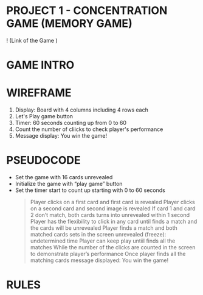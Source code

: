# PROJECT 1 - CONCENTRATION GAME (MEMORY GAME)

! (Link of the Game )

# GAME INTRO

# WIREFRAME
1. Display: Board with 4 columns including 4 rows each 
2. Let's Play game button
3. Timer: 60 seconds counting up from 0 to 60
4. Count the number of cliicks to check player's performance 
5. Message display: You win the game!

# PSEUDOCODE 
- Set the game with 16 cards unrevealed
- Initialize the game with “play game” button
- Set the timer start to count up starting with 0 to 60 seconds
    > Player clicks on a first card and first card is revealed
    > Player clicks on a second card and second image is revealed 
    > If card 1 and card 2 don’t match, both cards turns into unrevealed within 1 second
    > Player has the flexibility to click in any card until finds a match and the cards will be unrevealed
    > Player finds a match and both matched cards sets in the screen unrevealed (freeze): undetermined time
    > Player can keep play untiil finds all the matches
    > While the number of the clicks are counted in the screen to demonstrate player’s performance 
    > Once player finds all the matching cards message displayed: You win the game!

# RULES






